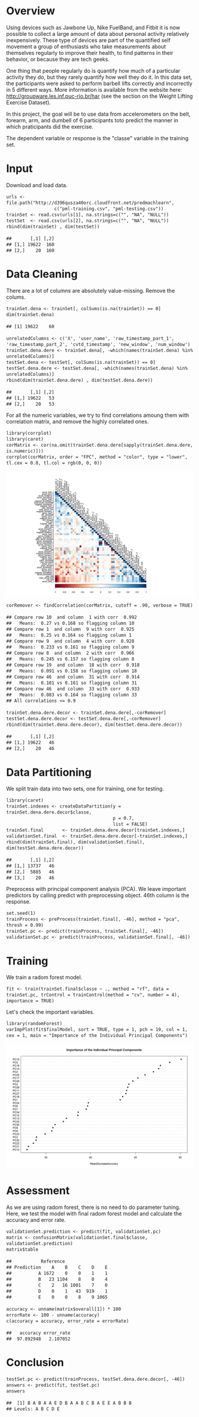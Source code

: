 Overview
========

Using devices such as Jawbone Up, Nike FuelBand, and Fitbit it is now
possible to collect a large amount of data about personal activity
relatively inexpensively. These type of devices are part of the
quantified self movement a group of enthusiasts who take measurements
about themselves regularly to improve their health, to find patterns in
their behavior, or because they are tech geeks.

One thing that people regularly do is quantify how much of a particular
activity they do, but they rarely quantify how well they do it. In this
data set, the participants were asked to perform barbell lifts correctly
and incorrectly in 5 different ways. More information is available from
the website here: <http://groupware.les.inf.puc-rio.br/har> (see the
section on the Weight Lifting Exercise Dataset).

In this project, the goal will be to use data from accelerometers on the
belt, forearm, arm, and dumbell of 6 participants toto predict the
manner in which praticipants did the exercise.

The dependent variable or response is the "classe" variable in the
training set.

Input
=====

Download and load data.

    urls <- file.path("http://d396qusza40orc.cloudfront.net/predmachlearn", 
                      c("pml-training.csv", "pml-testing.csv"))
    trainSet <- read.csv(urls[1], na.strings=c("", "NA", "NULL"))
    testSet  <- read.csv(urls[2], na.strings=c("", "NA", "NULL"))
    rbind(dim(trainSet) , dim(testSet))

    ##       [,1] [,2]
    ## [1,] 19622  160
    ## [2,]    20  160

Data Cleaning
=============

There are a lot of columns are absolutely value-missing. Remove the
colums.

    trainSet.dena <- trainSet[, colSums(is.na(trainSet)) == 0]
    dim(trainSet.dena)

    ## [1] 19622    60

    unrelatedColumns <- c('X', 'user_name', 'raw_timestamp_part_1', 'raw_timestamp_part_2', 'cvtd_timestamp', 'new_window', 'num_window')
    trainSet.dena.dere <- trainSet.dena[, -which(names(trainSet.dena) %in% unrelatedColumns)]
    testSet.dena <- testSet[, colSums(is.na(trainSet)) == 0]
    testSet.dena.dere <- testSet.dena[, -which(names(trainSet.dena) %in% unrelatedColumns)]
    rbind(dim(trainSet.dena.dere) , dim(testSet.dena.dere))

    ##       [,1] [,2]
    ## [1,] 19622   53
    ## [2,]    20   53

For all the numeric variables, we try to find correlations amoung them
with correlation matrix, and remove the highly correlated ones.

    library(corrplot)
    library(caret)
    corMatrix <- cor(na.omit(trainSet.dena.dere[sapply(trainSet.dena.dere, is.numeric)]))
    corrplot(corMatrix, order = "FPC", method = "color", type = "lower", tl.cex = 0.8, tl.col = rgb(0, 0, 0))

![](figures/correlation-1.png)

    corRemover <- findCorrelation(corMatrix, cutoff = .90, verbose = TRUE)

    ## Compare row 10  and column  1 with corr  0.992 
    ##   Means:  0.27 vs 0.168 so flagging column 10 
    ## Compare row 1  and column  9 with corr  0.925 
    ##   Means:  0.25 vs 0.164 so flagging column 1 
    ## Compare row 9  and column  4 with corr  0.928 
    ##   Means:  0.233 vs 0.161 so flagging column 9 
    ## Compare row 8  and column  2 with corr  0.966 
    ##   Means:  0.245 vs 0.157 so flagging column 8 
    ## Compare row 19  and column  18 with corr  0.918 
    ##   Means:  0.091 vs 0.158 so flagging column 18 
    ## Compare row 46  and column  31 with corr  0.914 
    ##   Means:  0.101 vs 0.161 so flagging column 31 
    ## Compare row 46  and column  33 with corr  0.933 
    ##   Means:  0.083 vs 0.164 so flagging column 33 
    ## All correlations <= 0.9

    trainSet.dena.dere.decor <- trainSet.dena.dere[,-corRemover]
    testSet.dena.dere.decor <- testSet.dena.dere[,-corRemover]
    rbind(dim(trainSet.dena.dere.decor), dim(testSet.dena.dere.decor))

    ##       [,1] [,2]
    ## [1,] 19622   46
    ## [2,]    20   46

Data Partitioning
=================

We split train data into two sets, one for training, one for testing.

    library(caret)
    trainSet.indexes <- createDataPartition(y = trainSet.dena.dere.decor$classe, 
                                            p = 0.7, 
                                            list = FALSE)
    trainSet.final       <- trainSet.dena.dere.decor[trainSet.indexes,]
    validationSet.final  <- trainSet.dena.dere.decor[-trainSet.indexes,]
    rbind(dim(trainSet.final), dim(validationSet.final), dim(testSet.dena.dere.decor))

    ##       [,1] [,2]
    ## [1,] 13737   46
    ## [2,]  5885   46
    ## [3,]    20   46

Preprocess with principal component analysis (PCA). We leave important
predictors by calling predict with preprocessing object. 46th column is
the response.

    set.seed(1)
    trainProcess <- preProcess(trainSet.final[, -46], method = "pca", thresh = 0.99)
    trainSet.pc <- predict(trainProcess, trainSet.final[, -46])
    validationSet.pc <- predict(trainProcess, validationSet.final[, -46])

Training
========

We train a radom forest model.

    fit <- train(trainSet.final$classe ~ ., method = "rf", data = trainSet.pc, trControl = trainControl(method = "cv", number = 4), importance = TRUE)

Let's check the important variables.

    library(randomForest)
    varImpPlot(fit$finalModel, sort = TRUE, type = 1, pch = 19, col = 1, cex = 1, main = "Importance of the Individual Principal Components")

![](figures/improtant-variables-1.png)

Assessment
==========

As we are using radom forest, there is no need to do parameter tuning.
Here, we test the model with final radom forest model and calculate the
accuracy and error rate.

    validationSet.prediction <- predict(fit, validationSet.pc)
    matrix <- confusionMatrix(validationSet.final$classe, validationSet.prediction)
    matrix$table

    ##           Reference
    ## Prediction    A    B    C    D    E
    ##          A 1672    0    0    1    1
    ##          B   23 1104    8    0    4
    ##          C    2   16 1001    7    0
    ##          D    0    1   43  919    1
    ##          E    0    0    8    9 1065

    accuracy <- unname(matrix$overall[1]) * 100
    errorRate <- 100 - unname(accuracy)
    c(accuracy = accuracy, error_rate = errorRate)

    ##   accuracy error_rate 
    ##  97.892948   2.107052

Conclusion
==========

    testSet.pc <- predict(trainProcess, testSet.dena.dere.decor[, -46])
    answers <- predict(fit, testSet.pc)
    answers

    ##  [1] B A B A A E D B A A B C B A E E A B B B
    ## Levels: A B C D E
